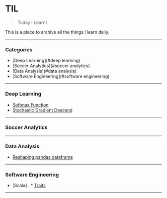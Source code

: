 # TIL
> Today I Learnt

This is a place to archive all the things I learn daily.

---

### Categories

* [Deep Learning](#deep learning)
* [Soccer Analytics](#soccer analytics)
* [Data Analysis](#data analysis)
* [Software Engineering](#software engineering)

---

### Deep Learning

- [Softmax Function](DeepLearning/softmax.md)
- [Stochastic Gradient Descend](DeepLearning/sgd.md)

---

### Soccer Analytics

---

### Data Analysis

- [Reshaping pandas dataframe](DataAnalysis/ReshapingInPandas.ipynb)

---

### Software Engineering

- [Scala]
..* [Traits](SoftwareEngineering/Scala/traits.md)

---
